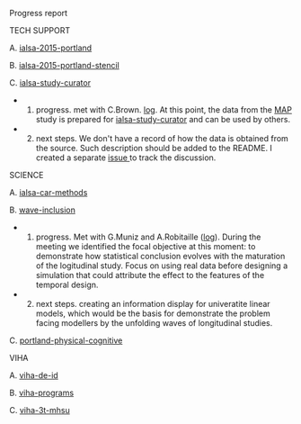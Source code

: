 Progress report

TECH SUPPORT 

A. [ialsa-2015-portland](https://github.com/IALSA/IALSA-2015-Portland)   

B. [ialsa-2015-portland-stencil](https://github.com/IALSA/ialsa-2015-portland-stencil)  

C. [ialsa-study-curator](https://github.com/IALSA/ialsa-study-curator)   
  - 1. progress. met with C.Brown. [log](https://github.com/IALSA/MAP/issues/17). At this point, the data from the [MAP](https://github.com/IALSA/MAP) study is prepared for [ialsa-study-curator](https://github.com/IALSA/ialsa-study-curator) and can be used by others.     
  - 2. next steps. We don't have a record of how the data is obtained from the source. Such description should be added to the README. I created a separate [issue ](https://github.com/IALSA/MAP/issues/18) to track the discussion. 


SCIENCE   
 
A. [ialsa-car-methods](https://github.com/IALSA/ialsa-car-methods)    
  
B. [wave-inclusion](https://github.com/IALSA/wave-inclusion)  
  - 1. progress. Met with G.Muniz and A.Robitaille ([log](https://github.com/IALSA/wave-inclusion/issues/13)).  During the meeting we identified the focal objective at this moment: to demonstrate how statistical conclusion evolves with the maturation of the logitudinal study. Focus on using real data before designing a simulation that could attribute the effect to the features of the temporal design.   
 - 2. next steps. creating an information display for univeratite linear models, which would be the basis for demonstrate the problem facing modellers by the unfolding waves of longitudinal studies.  

C. [portland-physical-cognitive](https://github.com/IALSA/Portland-physical-cognitive)   


VIHA    

A. [viha-de-id](https://github.com/IHACRU/viha-de-id)    

B. [viha-programs](https://github.com/IHACRU/VIHA-programs)    

C. [viha-3t-mhsu](https://github.com/IHACRU/viha-3t-mhsu)    
